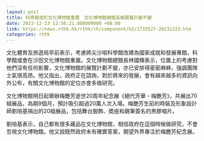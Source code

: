 ```yaml
---
layout: post
title: 科學館或於文化博物館重置　文化博物館總館長稱展覽計劃不變　
date: 2023-12-23 12:56:21.000000000 +08:00
link: https://news.rthk.hk/rthk/ch/component/k2/1733527-20231223.htm
categories: rthk
---
```


文化體育及旅遊局早前表示，考慮將尖沙咀科學館改建為國家成就和發展專館，科學館或會在沙田文化博物館重置。文化博物館總館長林國輝表示，位置上的考慮對他們沒有任何影響，文化博物館的展覽計劃不變，亦已安排得密密麻麻，強調團隊士氣很高昂。他又指出，政府正在諮詢，對於將來的發展，會有越來越多的資訊向外公布，有關文化博物館的定位亦會多做研究。

文化博物館明日起舉辦梅艷芳逝世20周年紀念展《絕代芳華・梅艷芳》，共展出70組展品，為期9個月，預計吸引超過20萬人次入場。梅艷芳生前的時裝及形象設計師劉培基捐出的20組展品，包括舞台服飾、奬座和親筆簽名的黑膠唱片。

劉培基表示，自己都有很多藏品在文化博物館，相信政府在這個時候做研究，不會忽視文化博物館。他又說既然政府未有確實答案，期望外界專注於梅艷芳紀念展。
